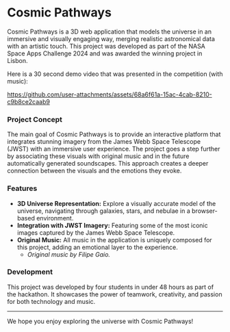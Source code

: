 # Cosmic Pathways

Cosmic Pathways is a 3D web application that models the universe in an immersive and visually engaging way, merging realistic astronomical data with an artistic touch. This project was developed as part of the NASA Space Apps Challenge 2024 and was awarded the winning project in Lisbon.

Here is a 30 second demo video that was presented in the competition (with music):

https://github.com/user-attachments/assets/68a6f61a-15ac-4cab-8210-c9b8ce2caab9


### Project Concept
The main goal of Cosmic Pathways is to provide an interactive platform that integrates stunning imagery from the James Webb Space Telescope (JWST) with an immersive user experience. The project goes a step further by associating these visuals with original music and in the future automatically generated soundscapes. This approach creates a deeper connection between the visuals and the emotions they evoke.

### Features
- **3D Universe Representation:** Explore a visually accurate model of the universe, navigating through galaxies, stars, and nebulae in a browser-based environment.
- **Integration with JWST Imagery:** Featuring some of the most iconic images captured by the James Webb Space Telescope.
- **Original Music:** All music in the application is uniquely composed for this project, adding an emotional layer to the experience.
  - *Original music by Filipe Gaio.*

### Development
This project was developed by four students in under 48 hours as part of the hackathon. It showcases the power of teamwork, creativity, and passion for both technology and music.

---
We hope you enjoy exploring the universe with Cosmic Pathways!






